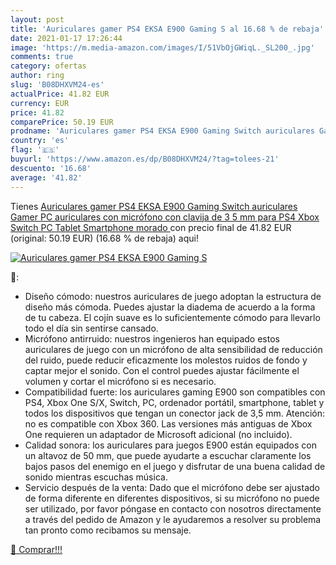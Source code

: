 ```yaml
---
layout: post
title: 'Auriculares gamer PS4 EKSA E900 Gaming S al 16.68 % de rebaja'
date: 2021-01-17 17:26:44
image: 'https://m.media-amazon.com/images/I/51VbOjGWiqL._SL200_.jpg'
comments: true
category: ofertas
author: ring
slug: 'B08DHXVM24-es'
actualPrice: 41.82 EUR
currency: EUR
price: 41.82
comparePrice: 50.19 EUR
prodname: 'Auriculares gamer PS4 EKSA E900 Gaming Switch auriculares Gamer PC auriculares con micrófono con clavija de 3 5 mm para PS4 Xbox Switch PC Tablet Smartphone  morado '
country: 'es'
flag: '🇪🇸'
buyurl: 'https://www.amazon.es/dp/B08DHXVM24/?tag=tolees-21'
descuento: '16.68'
average: '41.82'
---
```


Tienes [Auriculares gamer PS4 EKSA E900 Gaming Switch auriculares Gamer PC auriculares con micrófono con clavija de 3 5 mm para PS4 Xbox Switch PC Tablet Smartphone  morado ](https://www.amazon.es/dp/B08DHXVM24/?tag=tolees-21) con precio final de  41.82 EUR (original: 50.19 EUR) (16.68 %  de rebaja) aqui!

[![Auriculares gamer PS4 EKSA E900 Gaming S](https://m.media-amazon.com/images/I/51VbOjGWiqL._SL200_.jpg)](https://www.amazon.es/dp/B08DHXVM24/?tag=tolees-21)

🔎:

- Diseño cómodo: nuestros auriculares de juego adoptan la estructura de diseño más cómoda. Puedes ajustar la diadema de acuerdo a la forma de tu cabeza. El cojín suave es lo suficientemente cómodo para llevarlo todo el día sin sentirse cansado.
- Micrófono antirruido: nuestros ingenieros han equipado estos auriculares de juego con un micrófono de alta sensibilidad de reducción del ruido, puede reducir eficazmente los molestos ruidos de fondo y captar mejor el sonido. Con el control puedes ajustar fácilmente el volumen y cortar el micrófono si es necesario.
- Compatibilidad fuerte: los auriculares gaming E900 son compatibles con PS4, Xbox One S/X, Switch, PC, ordenador portátil, smartphone, tablet y todos los dispositivos que tengan un conector jack de 3,5 mm. Atención: no es compatible con Xbox 360. Las versiones más antiguas de Xbox One requieren un adaptador de Microsoft adicional (no incluido).
- Calidad sonora: los auriculares para juegos E900 están equipados con un altavoz de 50 mm, que puede ayudarte a escuchar claramente los bajos pasos del enemigo en el juego y disfrutar de una buena calidad de sonido mientras escuchas música.
- Servicio después de la venta: Dado que el micrófono debe ser ajustado de forma diferente en diferentes dispositivos, si su micrófono no puede ser utilizado, por favor póngase en contacto con nosotros directamente a través del pedido de Amazon y le ayudaremos a resolver su problema tan pronto como recibamos su mensaje.

[🛒 Comprar!!!](https://www.amazon.es/dp/B08DHXVM24/?tag=tolees-21)
